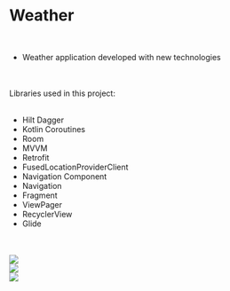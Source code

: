 # Weather
<br />


- Weather application developed with new technologies
<br />
<br />
Libraries used in this project:

<br />
<br />


- Hilt Dagger
- Kotlin Coroutines
- Room
- MVVM
- Retrofit
- FusedLocationProviderClient 
- Navigation Component
- Navigation
- Fragment
- ViewPager
- RecyclerView
- Glide


<br />
<br />

<img src="https://github.com/KutayKerem/Weather/assets/96310892/29eeff6a-f8f8-4ff4-b7a5-2beb4c884ad0">
<br />
<img src="https://github.com/KutayKerem/Weather/assets/96310892/cf85b0ca-eb21-476b-896d-5beeba87943e">
<br />
<img src="https://github.com/KutayKerem/Weather/assets/96310892/ace30ab8-b66d-4f42-8528-fc2e110f6996">
